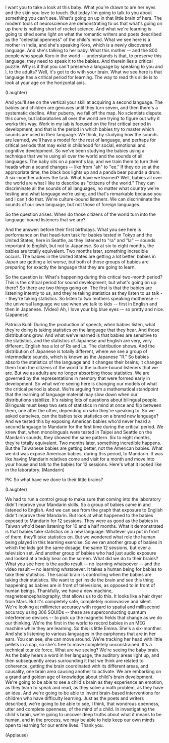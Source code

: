 
I want you to take a look at this baby.
What you&#39;re drawn to are her eyes
and the skin you love to touch.
But today I&#39;m going to talk to you
about something you can&#39;t see.
What&#39;s going on
up in that little brain of hers.
The modern tools of neuroscience
are demonstrating to us
that what&#39;s going on up there
is nothing short of rocket science.
And what we&#39;re learning
is going to shed some light
on what the romantic writers and poets
described as the &quot;celestial openness&quot;
of the child&#39;s mind.
What we see here is a mother in India,
and she&#39;s speaking Koro,
which is a newly discovered language.
And she&#39;s talking to her baby.
What this mother --
and the 800 people who speak
Koro in the world --
understands is that,
to preserve this language,
they need to speak it to the babies.
And therein lies a critical puzzle.
Why is it that you can&#39;t
preserve a language
by speaking to you and I, to the adults?
Well, it&#39;s got to do with your brain.
What we see here is that language
has a critical period for learning.
The way to read this slide is to look
at your age on the horizontal axis.

(Laughter)

And you&#39;ll see on the vertical
your skill at acquiring a second language.
The babies and children are geniuses
until they turn seven,
and then there&#39;s a systematic decline.
After puberty, we fall off the map.
No scientists dispute this curve,
but laboratories all over the world
are trying to figure out
why it works this way.
Work in my lab is focused on the first
critical period in development,
and that is the period in which babies
try to master which sounds
are used in their language.
We think, by studying
how the sounds are learned,
we&#39;ll have a model
for the rest of language,
and perhaps for critical periods
that may exist in childhood
for social, emotional
and cognitive development.
So we&#39;ve been studying the babies
using a technique
that we&#39;re using all over the world
and the sounds of all languages.
The baby sits on a parent&#39;s lap,
and we train them to turn
their heads when a sound changes --
like from &quot;ah&quot; to &quot;ee.&quot;
If they do so at the appropriate time,
the black box lights up
and a panda bear pounds a drum.
A six-monther adores the task.
What have we learned?
Well, babies all over the world
are what I like to describe
as &quot;citizens of the world.&quot;
They can discriminate
all the sounds of all languages,
no matter what country we&#39;re testing
and what language we&#39;re using,
and that&#39;s remarkable
because you and I can&#39;t do that.
We&#39;re culture-bound listeners.
We can discriminate the sounds
of our own language,
but not those of foreign languages.

So the question arises:
When do those citizens of the world
turn into the language-bound
listeners that we are?

And the answer:
before their first birthdays.
What you see here is performance
on that head-turn task
for babies tested in Tokyo
and the United States,
here in Seattle,
as they listened to &quot;ra&quot; and &quot;la&quot; --
sounds important to English,
but not to Japanese.
So at six to eight months,
the babies are totally equivalent.
Two months later,
something incredible occurs.
The babies in the United States
are getting a lot better,
babies in Japan are getting a lot worse,
but both of those groups of babies
are preparing for exactly the language
that they are going to learn.

So the question is: What&#39;s happening
during this critical two-month period?
This is the critical period
for sound development,
but what&#39;s going on up there?
So there are two things going on.
The first is that the babies
are listening intently to us,
and they&#39;re taking statistics
as they listen to us talk --
they&#39;re taking statistics.
So listen to two mothers
speaking motherese --
the universal language
we use when we talk to kids --
first in English and then in Japanese.
(Video) Ah, I love your big blue eyes --
so pretty and nice.
(Japanese)

Patricia Kuhl: During the production
of speech, when babies listen,
what they&#39;re doing is taking statistics
on the language that they hear.
And those distributions grow.
And what we&#39;ve learned is that babies
are sensitive to the statistics,
and the statistics of Japanese
and English are very, very different.
English has a lot of Rs and Ls.
The distribution shows.
And the distribution of Japanese
is totally different,
where we see a group
of intermediate sounds,
which is known as the Japanese &quot;R.&quot;
So babies absorb
the statistics of the language
and it changes their brains;
it changes them
from the citizens of the world
to the culture-bound
listeners that we are.
But we as adults are no longer
absorbing those statistics.
We are governed
by the representations in memory
that were formed early in development.
So what we&#39;re seeing here
is changing our models
of what the critical period is about.
We&#39;re arguing from
a mathematical standpoint
that the learning of language
material may slow down
when our distributions stabilize.
It&#39;s raising lots of questions
about bilingual people.
Bilinguals must keep two sets
of statistics in mind at once
and flip between them,
one after the other,
depending on who they&#39;re speaking to.
So we asked ourselves,
can the babies take statistics
on a brand new language?
And we tested this
by exposing American babies
who&#39;d never heard a second language
to Mandarin for the first time
during the critical period.
We knew that, when monolinguals
were tested in Taipei and Seattle
on the Mandarin sounds,
they showed the same pattern.
Six to eight months,
they&#39;re totally equivalent.
Two months later,
something incredible happens.
But the Taiwanese babies are getting
better, not the American babies.
What we did was expose American babies,
during this period, to Mandarin.
It was like having Mandarin relatives
come and visit for a month
and move into your house
and talk to the babies for 12 sessions.
Here&#39;s what it looked like
in the laboratory.
(Mandarin)

PK: So what have we done
to their little brains?

(Laughter)

We had to run a control group to make sure
that coming into the laboratory
didn&#39;t improve your Mandarin skills.
So a group of babies came in
and listened to English.
And we can see from the graph
that exposure to English
didn&#39;t improve their Mandarin.
But look at what happened to the babies
exposed to Mandarin for 12 sessions.
They were as good as the babies in Taiwan
who&#39;d been listening
for 10 and a half months.
What it demonstrated is that babies
take statistics on a new language.
Whatever you put in front of them,
they&#39;ll take statistics on.
But we wondered what role
the human being played
in this learning exercise.
So we ran another group of babies
in which the kids got the same dosage,
the same 12 sessions,
but over a television set.
And another group of babies
who had just audio exposure
and looked at a teddy bear on the screen.
What did we do to their brains?
What you see here is the audio result --
no learning whatsoever --
and the video result --
no learning whatsoever.
It takes a human being
for babies to take their statistics.
The social brain is controlling
when the babies
are taking their statistics.
We want to get inside the brain
and see this thing happening
as babies are in front of televisions,
as opposed to in front of human beings.
Thankfully, we have a new machine,
magnetoencephalography,
that allows us to do this.
It looks like a hair dryer from Mars.
But it&#39;s completely safe,
completely noninvasive and silent.
We&#39;re looking at millimeter accuracy
with regard to spatial
and millisecond accuracy
using 306 SQUIDs --
these are superconducting
quantum interference devices --
to pick up the magnetic fields
that change as we do our thinking.
We&#39;re the first in the world
to record babies in an MEG machine
while they are learning.
So this is little Emma.
She&#39;s a six-monther.
And she&#39;s listening to various languages
in the earphones that are in her ears.
You can see, she can move around.
We&#39;re tracking her head
with little pellets in a cap,
so she&#39;s free to move
completely unconstrained.
It&#39;s a technical tour de force.
What are we seeing?
We&#39;re seeing the baby brain.
As the baby hears a word in her language,
the auditory areas light up,
and then subsequently areas surrounding it
that we think are related to coherence,
getting the brain coordinated
with its different areas, and causality,
one brain area
causing another to activate.
We are embarking on a grand
and golden age of knowledge
about child&#39;s brain development.
We&#39;re going to be able
to see a child&#39;s brain
as they experience an emotion,
as they learn to speak and read,
as they solve a math problem,
as they have an idea.
And we&#39;re going to be able to invent
brain-based interventions
for children who have difficulty learning.
Just as the poets and writers described,
we&#39;re going to be able to see, I think,
that wondrous openness,
utter and complete openness,
of the mind of a child.
In investigating the child&#39;s brain,
we&#39;re going to uncover deep truths
about what it means to be human,
and in the process,
we may be able to help keep
our own minds open to learning
for our entire lives.
Thank you.

(Applause)

